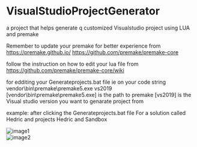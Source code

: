 # VisualStudioProjectGenerator
a project that helps generate q customized Visualstudio project using LUA and premake 


Remember to update your premake for better experience from 
https://premake.github.io/
https://github.com/premake/premake-core

follow the instruction on how to edit your lua file from
https://github.com/premake/premake-core/wiki

for edditing your Generateprojects.bat file ie 
on your code string vendor\bin\premake\premake5.exe vs2019
[vendor\bin\premake\premake5.exe] is the path to premake
[vs2019] is the Visual studio version you want to genarate project from

example:
after clicking the Generateprojects.bat file
For a solution called Hedric 
and projects Hedric and Sandbox

<img src="./images/image1.pmg" alt="image1"><br>
<img src="./images/image2.pmg" alt="image2"><br>



